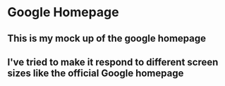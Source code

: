 # Google Homepage

## This is my mock up of the google homepage
## I've tried to make it respond to different screen sizes like the official Google homepage
